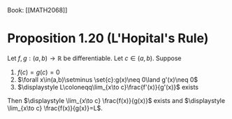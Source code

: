Book: [[MATH2068]]
# Proposition 1.20 (L'Hopital's Rule)
Let $f,g:(a,b)\to \mathbb{R}$ be differentiable.
Let $c\in (a,b)$.
Suppose 
1. $f(c)=g(c)=0$
2. $\forall x\in(a,b)\setminus \set{c}:g(x)\neq 0\land g'(x)\neq 0$
3. $\displaystyle L\coloneqq\lim_{x\to c}\frac{f'(x)}{g'(x)}$ exists

Then $\displaystyle \lim_{x\to c} \frac{f(x)}{g(x)}$ exists and $\displaystyle \lim_{x\to c} \frac{f(x)}{g(x)}=L$.